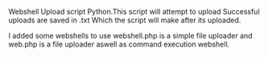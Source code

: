 Webshell Upload script Python.This script will attempt to upload  Successful uploads are saved in .txt Which the script will make after its uploaded.

I added some webshells to use webshell.php is a simple file uploader and web.php is a file uploader aswell as command execution webshell.
